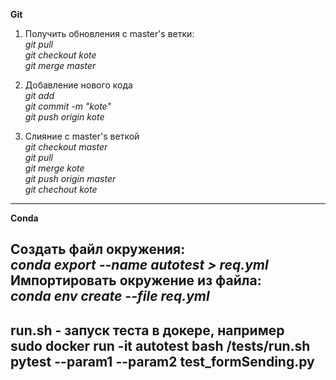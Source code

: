 <b>Git</b>
1. Получить обновления с master's ветки:<br>
<i>git pull</i></br>
<i>git checkout kote</i><br>
<i>git merge master</i><br>


2. Добавление нового кода<br>
<i>git add </i></br>
<i>git commit -m "kote"</i><br>
<i>git push origin kote</i><br>


3. Слияние с master's веткой<br>
<i>git checkout master</i><br>
<i>git pull</i></br>
<i>git merge kote</i><br>
<i>git push origin master</i><br>
<i>git chechout kote</i><br>
---
<b>Conda</b><br>

Создать файл окружения:<br>
<i>conda export --name autotest > req.yml</i><br>
Импортировать окружение из файла:<br>
<i>conda env create --file req.yml</i><br>
---
run.sh - запуск теста в докере, например<br>
sudo docker run -it autotest bash /tests/run.sh pytest --param1 --param2 test_formSending.py
---
